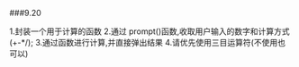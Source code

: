 ###9.20

1.封装一个用于计算的函数
2.通过 prompt()函数,收取用户输入的数字和计算方式(+-*/);
3.通过函数进行计算,并直接弹出结果
4.请优先使用三目运算符(不使用也可以)